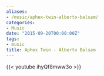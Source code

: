 ```yaml
---
aliases:
- /music/aphex-twin-alberto-balsam/
categories:
- Music
date: "2015-09-20T00:00:00Z"
tags:
- music
title: Aphex Twin - Alberto Balsam
---
```


{{< youtube ihyQf8mww3o >}}